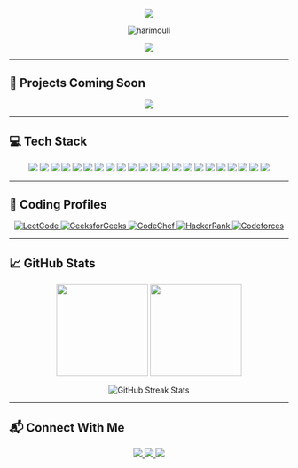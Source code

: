 <!-- 🌊 Capsule Header -->
<p align="center">
  <img src="https://capsule-render.vercel.app/api?type=waving&color=00BFFF&height=200&section=header&text=MouliTHEMachine%20👨‍💻&fontColor=ffffff&fontSize=36&fontAlign=50&fontAlignY=40&desc=Full%20Stack%20Dev%20%7C%20DSA%20Grinder%20%7C%20Andhra%20Boy&descAlign=50&descAlignY=65" />
</p>
<p align="center">
  <img src="https://komarev.com/ghpvc/?username=harimouli&label=Profile%20Views&color=0e75b6&style=flat-square" alt="harimouli" />
</p>

<!-- 🧠 Typing Intro Animation -->
<p align="center">
  <img src="https://readme-typing-svg.herokuapp.com?font=Fira+Code&weight=600&size=22&pause=1000&color=00BFFF&center=true&vCenter=true&width=800&lines=⚙️+Coding+at+4AM+like+it's+prime+time;🚀+Deploying+dreams%2C+one+repo+at+a+time;👨‍💻+Code.+Debug.+Refactor.+Repeat.;🧠+Living+life+one+LeetCode+at+a+time;🦾+MouliTHEMachine+in+beast+mode" />
</p>


---

## 🚧 Projects Coming Soon

<p align="center">
  <img src="https://readme-typing-svg.herokuapp.com?font=Fira+Code&weight=700&size=20&pause=1200&color=F97316&center=true&vCenter=true&width=500&lines=🚀+Working+on+some+cool+projects!;🛠️+Stay+tuned..." />
</p>

---

## 💻 Tech Stack

<p align="center">
  <!-- Languages -->
  <img src="https://img.shields.io/badge/JavaScript-F7DF1E?style=flat-square&logo=javascript&logoColor=black"/>
  <img src="https://img.shields.io/badge/TypeScript-3178C6?style=flat-square&logo=typescript&logoColor=white"/>
  <img src="https://img.shields.io/badge/Java-ED8B00?style=flat-square&logo=java&logoColor=white"/>
  <img src="https://img.shields.io/badge/Python-3776AB?style=flat-square&logo=python&logoColor=white"/>
  <img src="https://img.shields.io/badge/C++-00599C?style=flat-square&logo=c%2b%2b&logoColor=white"/>

  <!-- Frontend -->
  <img src="https://img.shields.io/badge/React-20232A?style=flat-square&logo=react&logoColor=61DAFB"/>
  <img src="https://img.shields.io/badge/Next.js-000000?style=flat-square&logo=nextdotjs&logoColor=white"/>
  <img src="https://img.shields.io/badge/HTML5-E34F26?style=flat-square&logo=html5&logoColor=white"/>
  <img src="https://img.shields.io/badge/CSS3-1572B6?style=flat-square&logo=css3&logoColor=white"/>
  <img src="https://img.shields.io/badge/Tailwind-06B6D4?style=flat-square&logo=tailwindcss&logoColor=white"/>
  <img src="https://img.shields.io/badge/Bootstrap-7952B3?style=flat-square&logo=bootstrap&logoColor=white"/>

  <!-- Backend & DB -->
  <img src="https://img.shields.io/badge/Node.js-339933?style=flat-square&logo=node.js&logoColor=white"/>
  <img src="https://img.shields.io/badge/Express-000000?style=flat-square&logo=express&logoColor=white"/>
  <img src="https://img.shields.io/badge/WebSockets-F00000?style=flat-square&logo=websockets&logoColor=white"/>
  <img src="https://img.shields.io/badge/MongoDB-4EA94B?style=flat-square&logo=mongodb&logoColor=white"/>
  <img src="https://img.shields.io/badge/PostgreSQL-4169E1?style=flat-square&logo=postgresql&logoColor=white"/>
  <img src="https://img.shields.io/badge/MySQL-00758F?style=flat-square&logo=mysql&logoColor=white"/>
  <img src="https://img.shields.io/badge/SQLite-07405E?style=flat-square&logo=sqlite&logoColor=white"/>

  <!-- Tools -->
  <img src="https://img.shields.io/badge/Git-F05032?style=flat-square&logo=git&logoColor=white"/>
  <img src="https://img.shields.io/badge/GitHub-181717?style=flat-square&logo=github&logoColor=white"/>
  <img src="https://img.shields.io/badge/Linux-FCC624?style=flat-square&logo=linux&logoColor=black"/>
  <img src="https://img.shields.io/badge/VS%20Code-007ACC?style=flat-square&logo=visual-studio-code&logoColor=white"/>
</p>

---

## 🧠 Coding Profiles

<p align="center">
  <a href="https://leetcode.com/harimouli/" target="_blank">
    <img src="https://img.shields.io/badge/LeetCode-000?style=flat-square&logo=LeetCode&logoColor=FFA116" alt="LeetCode" />
  </a>
  <a href="https://auth.geeksforgeeks.org/user/harimouli/" target="_blank">
    <img src="https://img.shields.io/badge/GFG-2F8D46?style=flat-square&logo=GeeksforGeeks&logoColor=white" alt="GeeksforGeeks" />
  </a>
  <a href="https://www.codechef.com/users/harimouli" target="_blank">
    <img src="https://img.shields.io/badge/CodeChef-5B4638?style=flat-square&logo=CodeChef&logoColor=white" alt="CodeChef" />
  </a>
  <a href="https://www.hackerrank.com/harimouli" target="_blank">
    <img src="https://img.shields.io/badge/HackerRank-2EC866?style=flat-square&logo=HackerRank&logoColor=white" alt="HackerRank" />
  </a>
  <a href="https://codeforces.com/profile/harimouli" target="_blank">
    <img src="https://img.shields.io/badge/Codeforces-1F8ACB?style=flat-square&logo=Codeforces&logoColor=white" alt="Codeforces" />
  </a>
</p>

---

## 📈 GitHub Stats

<p align="center">
  <img src="https://github-readme-stats.vercel.app/api?username=harimouli&show_icons=true&theme=radical&count_private=true" height="165px"/>
  <img src="https://github-readme-stats.vercel.app/api/top-langs/?username=harimouli&layout=compact&theme=radical" height="165px"/>
</p>

<p align="center">
  <img src="https://streak-stats.demolab.com/?user=harimouli&theme=black-ice&hide_border=true" alt="GitHub Streak Stats"/>
</p>

---

## 📬 Connect With Me

<p align="center">
  <a href="https://github.com/harimouli">
    <img src="https://img.shields.io/badge/GitHub-100000?style=flat-square&logo=github&logoColor=white"/>
  </a>
  <a href="https://www.linkedin.com/in/muthyalaharimouli/">
    <img src="https://img.shields.io/badge/LinkedIn-0A66C2?style=flat-square&logo=linkedin&logoColor=white"/>
  </a>
  <a href="mailto:your-email@example.com">
    <img src="https://img.shields.io/badge/Gmail-D14836?style=flat-square&logo=gmail&logoColor=white"/>
  </a>
</p>
